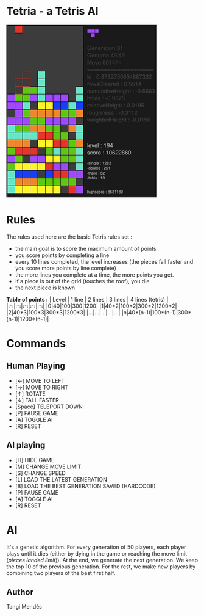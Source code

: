 # Tetria - a Tetris AI

![25th Generation AI](https://raw.githubusercontent.com/tangimds/tetria/master/docs/aiPlaying.gif?raw=true)
# Rules
The rules used here are the basic Tetris rules set :
* the main goal is to score the maximum amount of points
* you score points by completing a line
* every 10 lines completed, the level increases (the pieces fall faster and you score more points by line complete)
* the more lines you complete at a time, the more points you get.
* if a piece is out of the grid (touches the roof), you die
* the next piece is known

**Table of points :**
| Level | 1 line | 2 lines | 3 lines | 4 lines (tetris) |
|:-:|:-:|:-:|:-:|:-:|
|0|40|100|300|1200|
|1|40\*2|100\*2|300\*2|1200\*2|
|2|40\*3|100\*3|300\*3|1200\*3|
|...|...|...|...|...|
|n|40\*(n-1)|100\*(n-1)|300\*(n-1)|1200\*(n-1)|

# Commands
## Human Playing
* [←] MOVE TO LEFT
* [→] MOVE TO RIGHT
* [↑] ROTATE
* [↓] FALL FASTER
* [Space] TELEPORT DOWN
* [P] PAUSE GAME
* [A] TOGGLE AI
* [R] RESET

## AI playing
* [H] HIDE GAME
* [M] CHANGE MOVE LIMIT
* [S] CHANGE SPEED
* [L] LOAD THE LATEST GENERATION
* [B] LOAD THE BEST GENERATION SAVED (HARDCODE)
* [P] PAUSE GAME
* [A] TOGGLE AI
* [R] RESET

# AI
It's a genetic algorithm.
For every generation of 50 players, each player plays until it dies (either by dying in the game or reaching the move limit (*pieces landed limit*)). At the end, we generate the next generation. We keep the top 10 of the previous generation. For the rest, we make new players by combining two players of the best first half.
## Author 
Tangi Mendès